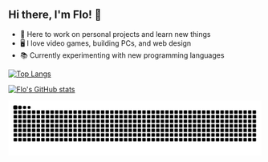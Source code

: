 <!-- just the basics -->

## Hi there, I'm Flo! 👋

- 🌱 Here to work on personal projects and learn new things
- 🖥️ I love video games, building PCs, and web design
- 📚 Currently experimenting with new programming languages

<!-- GitHub stats from https://github.com/anuraghazra/github-readme-stats -->
[![Top Langs](https://github-readme-stats.vercel.app/api/top-langs/?username=flo-exe&card_width467&layout=compact)](https://github.com/anuraghazra/github-readme-stats)

[![Flo's GitHub stats](https://github-readme-stats.vercel.app/api?username=flo-exe&show_icons=true&theme=merko&hide_title=true&rank_icon=github)](https://github.com/anuraghazra/github-readme-stats)

<!-- snake config -->

<picture>
  <source media="(prefers-color-scheme: dark)" srcset="https://raw.githubusercontent.com/flo-exe/flo-exe/output/github-snake-dark.svg" />
  <source media="(prefers-color-scheme: light)" srcset="https://raw.githubusercontent.com/flo-exe/flo-exe/output/github-snake.svg" />
  <img alt="github-snake" src="https://raw.githubusercontent.com/flo-exe/flo-exe/output/github-snake.svg" />
</picture>
